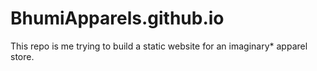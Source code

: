 # BhumiApparels.github.io
This repo is me trying to build a static website for an imaginary* apparel store.
